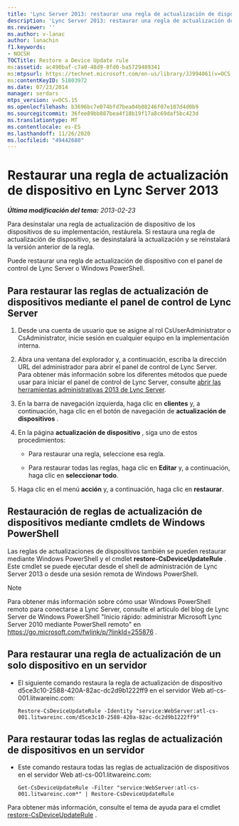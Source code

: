```yaml
---
title: 'Lync Server 2013: restaurar una regla de actualización de dispositivo'
description: 'Lync Server 2013: restaurar una regla de actualización de dispositivo.'
ms.reviewer: ''
ms.author: v-lanac
author: lanachin
f1.keywords:
- NOCSH
TOCTitle: Restore a Device Update rule
ms:assetid: ac490baf-c7a0-48d9-8fd0-ba5729489341
ms:mtpsurl: https://technet.microsoft.com/en-us/library/JJ994061(v=OCS.15)
ms:contentKeyID: 51803972
ms.date: 07/23/2014
manager: serdars
mtps_version: v=OCS.15
ms.openlocfilehash: b3696bc7e074bfd7bea04b08246f07e107d4d0b9
ms.sourcegitcommit: 36fee89bb887bea4f18b19f17a8c69daf5bc423d
ms.translationtype: MT
ms.contentlocale: es-ES
ms.lasthandoff: 11/26/2020
ms.locfileid: "49442680"
---
```

# <a name="restore-a-device-update-rule-in-lync-server-2013"></a>Restaurar una regla de actualización de dispositivo en Lync Server 2013

<div data-xmlns="http://www.w3.org/1999/xhtml">

<div class="topic" data-xmlns="http://www.w3.org/1999/xhtml" data-msxsl="urn:schemas-microsoft-com:xslt" data-cs="https://msdn.microsoft.com/">

<div data-asp="https://msdn2.microsoft.com/asp">



</div>

<div id="mainSection">

<div id="mainBody">

<span> </span>

_**Última modificación del tema:** 2013-02-23_

Para desinstalar una regla de actualización de dispositivo de los dispositivos de su implementación, restáurela. Si restaura una regla de actualización de dispositivo, se desinstalará la actualización y se reinstalará la versión anterior de la regla.

Puede restaurar una regla de actualización de dispositivo con el panel de control de Lync Server o Windows PowerShell.

<div>

## <a name="to-restore-device-update-rules-by-using-lync-server-control-panel"></a>Para restaurar las reglas de actualización de dispositivos mediante el panel de control de Lync Server

1.  Desde una cuenta de usuario que se asigne al rol CsUserAdministrator o CsAdministrator, inicie sesión en cualquier equipo en la implementación interna.

2.  Abra una ventana del explorador y, a continuación, escriba la dirección URL del administrador para abrir el panel de control de Lync Server. Para obtener más información sobre los diferentes métodos que puede usar para iniciar el panel de control de Lync Server, consulte [abrir las herramientas administrativas 2013 de Lync Server](lync-server-2013-open-lync-server-administrative-tools.md).

3.  En la barra de navegación izquierda, haga clic en **clientes** y, a continuación, haga clic en el botón de navegación de **actualización de dispositivos** .

4.  En la página **actualización de dispositivo** , siga uno de estos procedimientos:
    
      - Para restaurar una regla, seleccione esa regla.
    
      - Para restaurar todas las reglas, haga clic en **Editar** y, a continuación, haga clic en **seleccionar todo**.

5.  Haga clic en el menú **acción** y, a continuación, haga clic en **restaurar**.

</div>

<div>

## <a name="restoring-device-update-rules-by-using-windows-powershell-cmdlets"></a>Restauración de reglas de actualización de dispositivos mediante cmdlets de Windows PowerShell

Las reglas de actualizaciones de dispositivos también se pueden restaurar mediante Windows PowerShell y el cmdlet **restore-CsDeviceUpdateRule** . Este cmdlet se puede ejecutar desde el shell de administración de Lync Server 2013 o desde una sesión remota de Windows PowerShell.

<div>


> [!NOTE]  
> Para obtener más información sobre cómo usar Windows PowerShell remoto para conectarse a Lync Server, consulte el artículo del blog de Lync Server de Windows PowerShell "Inicio rápido: administrar Microsoft Lync Server 2010 mediante PowerShell remoto" en <A href="https://go.microsoft.com/fwlink/p/?linkid=255876">https://go.microsoft.com/fwlink/p/?linkId=255876</A> .



</div>

<div>

## <a name="to-restore-a-single-device-update-rule-on-a-server"></a>Para restaurar una regla de actualización de un solo dispositivo en un servidor

  - El siguiente comando restaura la regla de actualización de dispositivo d5ce3c10-2588-420A-82ac-dc2d9b1222ff9 en el servidor Web atl-cs-001.litwareinc.com:
    
        Restore-CsDeviceUpdateRule -Identity "service:WebServer:atl-cs-001.litwareinc.com/d5ce3c10-2588-420a-82ac-dc2d9b1222ff9"

</div>

<div>

## <a name="to-restore-all-the-device-update-rules-on-a-server"></a>Para restaurar todas las reglas de actualización de dispositivos en un servidor

  - Este comando restaura todas las reglas de actualización de dispositivos en el servidor Web atl-cs-001.litwareinc.com:
    
        Get-CsDeviceUpdateRule -Filter "service:WebServer:atl-cs-001.litwareinc.com*" | Restore-CsDeviceUpdateRule

</div>

Para obtener más información, consulte el tema de ayuda para el cmdlet [restore-CsDeviceUpdateRule](https://docs.microsoft.com/powershell/module/skype/Restore-CsDeviceUpdateRule) .

</div>

</div>

<span> </span>

</div>

</div>

</div>

